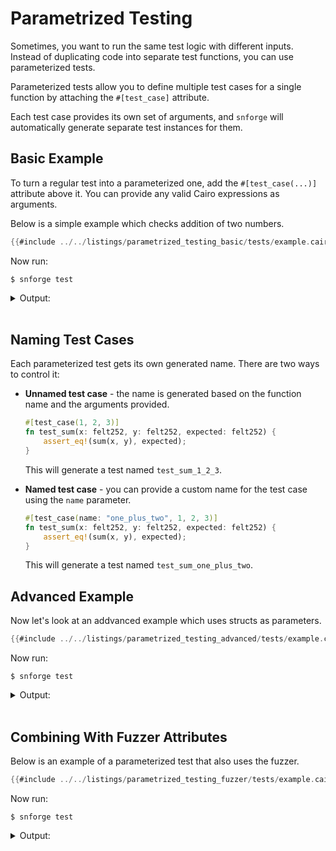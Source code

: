 # Parametrized Testing

Sometimes, you want to run the same test logic with different inputs.
Instead of duplicating code into separate test functions, you can use parameterized tests.

Parameterized tests allow you to define multiple test cases for a single function by attaching the
`#[test_case]` attribute.

Each test case provides its own set of arguments, and `snforge` will automatically generate separate test instances for them.

## Basic Example

To turn a regular test into a parameterized one, add the `#[test_case(...)]` attribute above it.
You can provide any valid Cairo expressions as arguments.

Below is a simple example which checks addition of two numbers.

```rust
{{#include ../../listings/parametrized_testing_basic/tests/example.cairo}}
```

Now run:

<!-- { "package_name": "parametrized_testing_basic" } -->
```shell
$ snforge test
```

<details>
<summary>Output:</summary>

```shell
Collected 2 test(s) from parametrized_testing_basic package
Running 0 test(s) from src/
Running 2 test(s) from tests/
[PASS] parametrized_testing_basic_integrationtest::example::test_sum_1_2_3 ([..])
[PASS] parametrized_testing_basic_integrationtest::example::test_sum_3_4_7 ([..])
Tests: 2 passed, 0 failed, 0 ignored, [..] filtered out
```
</details>
<br>

## Naming Test Cases

Each parameterized test gets its own generated name. There are two ways to control it:

 - **Unnamed test case** - the name is generated based on the function name and the arguments provided.

    ```rust
    #[test_case(1, 2, 3)]
    fn test_sum(x: felt252, y: felt252, expected: felt252) {
        assert_eq!(sum(x, y), expected);
    }
    ``` 
    This will generate a test named `test_sum_1_2_3`.

 - **Named test case** - you can provide a custom name for the test case using the `name` parameter.

    ```rust
    #[test_case(name: "one_plus_two", 1, 2, 3)]
    fn test_sum(x: felt252, y: felt252, expected: felt252) {
        assert_eq!(sum(x, y), expected);
    }
    ```
    This will generate a test named `test_sum_one_plus_two`.

## Advanced Example

Now let's look at an addvanced example which uses structs as parameters.

```rust
{{#include ../../listings/parametrized_testing_advanced/tests/example.cairo}}
```

Now run:

<!-- { "package_name": "parametrized_testing_advanced" } -->
```shell
$ snforge test
```

<details>
<summary>Output:</summary>

```shell
Collected 3 test(s) from parametrized_testing_advanced package
Running 3 test(s) from tests/
[PASS] parametrized_testing_advanced_integrationtest::example::test_is_adult_user_name_alice_age_20_true ([..])
[PASS] parametrized_testing_advanced_integrationtest::example::test_is_adult_user_name_josh_age_18_true ([..])
[PASS] parametrized_testing_advanced_integrationtest::example::test_is_adult_user_name_bob_age_14_false ([..])
Running 0 test(s) from src/
Tests: 3 passed, 0 failed, 0 ignored, [..] filtered out
```
</details>
<br>

## Combining With Fuzzer Attributes

Below is an example of a parameterized test that also uses the fuzzer.

```rust
{{#include ../../listings/parametrized_testing_fuzzer/tests/example.cairo}}
```

Now run:

<!-- { "package_name": "parametrized_testing_fuzzer" } -->
```shell
$ snforge test
```

<details>
<summary>Output:</summary>

```shell
Collected 3 test(s) from parametrized_testing_fuzzer package
Running 3 test(s) from tests/
[PASS] parametrized_testing_fuzzer_integrationtest::example_with_fuzzer::test_sum_1_2_3 ([..])
[PASS] parametrized_testing_fuzzer_integrationtest::example_with_fuzzer::test_sum_3_4_7 ([..])
[FAIL] parametrized_testing_fuzzer_integrationtest::example_with_fuzzer::test_sum ([..])

Failure data:
    "assertion `sum(x, y) == expected` failed.
    sum(x, y): [..]
    expected: [..]"

Tests: 2 passed, 1 failed, 0 ignored, [..] filtered out
Fuzzer seed: [..]

Failures:
    parametrized_testing_integrationtest::example_with_fuzzer::sum_with_fuzzer
```
</details>
<br>